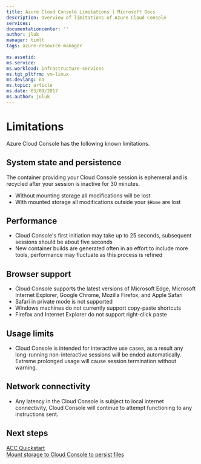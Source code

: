 ```yaml
---
title: Azure Cloud Console Limitations | Microsoft Docs
description: Overview of limitations of Azure Cloud Console
services: 
documentationcenter: ''
author: jluk
manager: timlt
tags: azure-resource-manager
 
ms.assetid: 
ms.service: 
ms.workload: infrastructure-services
ms.tgt_pltfrm: vm-linux
ms.devlang: na
ms.topic: article
ms.date: 03/09/2017
ms.author: juluk
---
```


# Limitations
Azure Cloud Console has the following known limitations.

## System state and persistence
The container providing your Cloud Console session is ephemeral and is recycled after your session is inactive for 30 minutes.
* Without mounting storage all modifications will be lost
* With mounted storage all modifications outside your `$Home` are lost

## Performance
* Cloud Console's first initiation may take up to 25 seconds, subsequent sessions should be about five seconds
* New container builds are generated often in an effort to include more tools, performance may fluctuate as this process is refined

## Browser support
* Cloud Console supports the latest versions of Microsoft Edge, Microsoft Internet Explorer, Google Chrome, Mozilla Firefox, and Apple Safari
* Safari in private mode is not supported
* Windows machines do not currently support copy-paste shortcuts
* Firefox and Internet Explorer do not support right-click paste

## Usage limits
* Cloud Console is intended for interactive use cases, as a result any long-running non-interactive sessions will be ended automatically. Extreme prolonged usage will cause session termination without warning.

## Network connectivity
* Any latency in the Cloud Console is subject to local internet connectivity, Cloud Console will continue to attempt functioning to any instructions sent.

## Next steps
[ACC Quickstart](../Get-started/acc-quickstart.md) <br>
[Mount storage to Cloud Console to persist files](/How-to/acc-persisting-storage.md) 